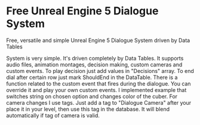 # Free Unreal Engine 5 Dialogue System
Free, versatile and simple Unreal Engine 5 Dialogue System driven by Data Tables

System is very simple. It's driven completely by Data Tables. It supports audio files, animation montages, decision making, custom cameras and custom events.
To play decision just add values in "Decisions" array. To end dial after certain row just mark ShouldEnd in the DataTable. 
There is a function related to the custom event that fires during the dialogue. You can override it and play your own custom events. I implemented example that switches string on chosen option and changes color of the cuber.
For camera changes I use tags. Just add a tag to "Dialogue Camera" after your place it in your level, then use this tag in the database. It will blend automatically if tag of camera is valid.
